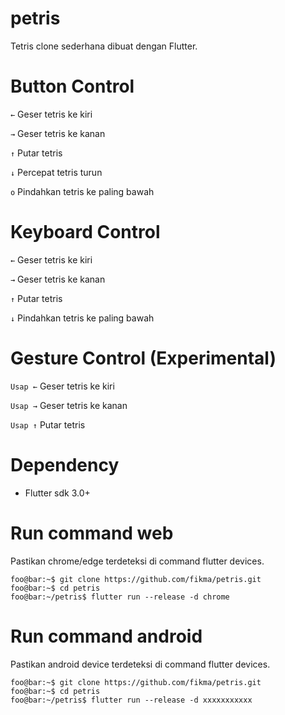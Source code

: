 # petris
Tetris clone sederhana dibuat dengan Flutter.

# Button Control
<code>&#8592;</code> Geser tetris ke kiri

<code>&#8594;</code> Geser tetris ke kanan

<code>&#8593;</code> Putar tetris

<code>&#8595;</code> Percepat tetris turun

<code>o</code> Pindahkan tetris ke paling bawah

# Keyboard Control
<code>&#8592;</code> Geser tetris ke kiri

<code>&#8594;</code> Geser tetris ke kanan

<code>&#8593;</code> Putar tetris

<code>&#8595;</code> Pindahkan tetris ke paling bawah

# Gesture Control (Experimental)
<code>Usap &#8592;</code> Geser tetris ke kiri

<code>Usap &#8594;</code> Geser tetris ke kanan

<code>Usap &#8593;</code> Putar tetris

# Dependency
* Flutter sdk 3.0+

# Run command web
Pastikan chrome/edge terdeteksi di command flutter devices.
```console
foo@bar:~$ git clone https://github.com/fikma/petris.git
foo@bar:~$ cd petris
foo@bar:~/petris$ flutter run --release -d chrome
```

# Run command android
Pastikan android device terdeteksi di command flutter devices.
```console
foo@bar:~$ git clone https://github.com/fikma/petris.git
foo@bar:~$ cd petris
foo@bar:~/petris$ flutter run --release -d xxxxxxxxxxx
```